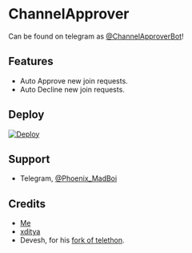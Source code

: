 # ChannelApprover

Can be found on telegram as [@ChannelApproverBot](https://telegram.me/ChannelApproverBot)!


## Features

- Auto Approve new join requests.
- Auto Decline new join requests.


## Deploy

[![Deploy](https://www.herokucdn.com/deploy/button.svg)](https://heroku.com/deploy?template=https://github.com/madboy482/ChannelApprover)


## Support

- Telegram, [@Phoenix_MadBoi](https://telegram.me/Phoenix_MadBoi)


## Credits

- [Me](https://madboy482.me)
- [xditya](https://xditya.me)
- Devesh, for his [fork of telethon](./requirements.txt#L1).

